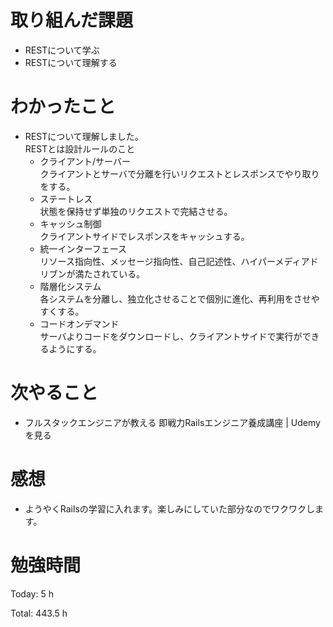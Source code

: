 # 取り組んだ課題
- RESTについて学ぶ
- RESTについて理解する

# わかったこと
- RESTについて理解しました。  
RESTとは設計ルールのこと
  - クライアント/サーバー  
クライアントとサーバで分離を行いリクエストとレスポンスでやり取りをする。
  - ステートレス  
状態を保持せず単独のリクエストで完結させる。
  - キャッシュ制御  
クライアントサイドでレスポンスをキャッシュする。
  - 統一インターフェース  
リソース指向性、メッセージ指向性、自己記述性、ハイパーメディアドリブンが満たされている。
  - 階層化システム  
各システムを分離し、独立化させることで個別に進化、再利用をさせやすくする。
  - コードオンデマンド  
サーバよりコードをダウンロードし、クライアントサイドで実行ができるようにする。


# 次やること
- フルスタックエンジニアが教える 即戦力Railsエンジニア養成講座 | Udemyを見る

# 感想
- ようやくRailsの学習に入れます。楽しみにしていた部分なのでワクワクします。

# 勉強時間
Today: 5 h

Total: 443.5 h
